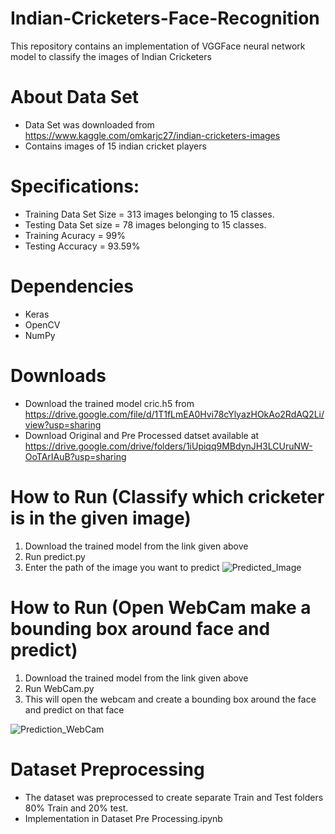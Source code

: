 # Indian-Cricketers-Face-Recognition
This repository contains an implementation of VGGFace neural network model to classify the images of Indian Cricketers

# About Data Set
- Data Set was downloaded from https://www.kaggle.com/omkarjc27/indian-cricketers-images
- Contains images of 15 indian cricket players

# Specifications:
- Training Data Set Size = 313 images belonging to 15 classes.
- Testing Data Set size = 78 images belonging to 15 classes.
- Training Acuracy = 99%
- Testing Accuracy = 93.59%

# Dependencies
- Keras
- OpenCV
- NumPy

# Downloads
- Download the trained model cric.h5 from https://drive.google.com/file/d/1T1fLmEA0Hvi78cYlyazHOkAo2RdAQ2Li/view?usp=sharing
- Download Original and Pre Processed datset available at https://drive.google.com/drive/folders/1iUpiqq9MBdynJH3LCUruNW-OoTArIAuB?usp=sharing

# How to Run (Classify which cricketer is in the given image)
1. Download the trained model from the link given above 
2. Run predict.py
3. Enter the path of the image you want to predict
![Predicted_Image](https://user-images.githubusercontent.com/43947335/118995528-d7ba0680-b9a4-11eb-8ea0-ce2d2282723c.jpg)

# How to Run (Open WebCam make a bounding box around face and predict)
1. Download the trained model from the link given above 
2. Run WebCam.py
3. This will open the webcam and create a bounding box around the face and predict on that face

![Prediction_WebCam](https://user-images.githubusercontent.com/43947335/118989711-e18d3b00-b99f-11eb-829f-963e3146a0ce.jpg)

# Dataset Preprocessing
- The dataset was preprocessed to create separate Train and Test folders 80% Train and 20% test.
- Implementation in Dataset Pre Processing.ipynb
